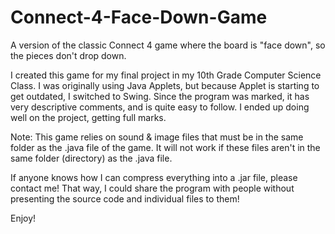 # Connect-4-Face-Down-Game
A version of the classic Connect 4 game where the board is "face down", so the pieces don't drop down.

I created this game for my final project in my 10th Grade Computer Science Class. I was originally using Java Applets,
but because Applet is starting to get outdated, I switched to Swing. Since the program was marked, it has very descriptive
comments, and is quite easy to follow. I ended up doing well on the project, getting full marks.

Note: This game relies on sound & image files that must be in the same folder as the .java file of the game.
      It will not work if these files aren't in the same folder (directory) as the .java file.
      
If anyone knows how I can compress everything into a .jar file, please contact me! That way, I could share the program with people without 
presenting the source code and individual files to them!

Enjoy!
